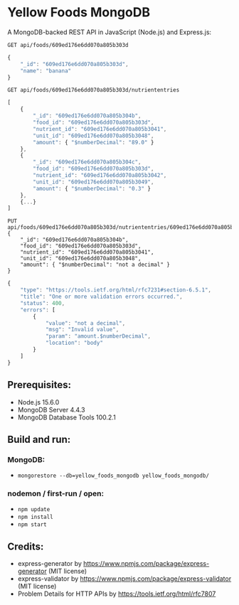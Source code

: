 # Yellow Foods MongoDB
A MongoDB-backed REST API in JavaScript (Node.js) and Express.js:
```HTTP
GET api/foods/609ed176e6dd070a805b303d
```

```JavaScript
{
    "_id": "609ed176e6dd070a805b303d",
    "name": "banana"
}
```

```HTTP
GET api/foods/609ed176e6dd070a805b303d/nutriententries
```

```JavaScript
[
    {
        "_id": "609ed176e6dd070a805b304b",
        "food_id": "609ed176e6dd070a805b303d",
        "nutrient_id": "609ed176e6dd070a805b3041",
        "unit_id": "609ed176e6dd070a805b3048",
        "amount": { "$numberDecimal": "89.0" }
    },
    {
        "_id": "609ed176e6dd070a805b304c",
        "food_id": "609ed176e6dd070a805b303d",
        "nutrient_id": "609ed176e6dd070a805b3042",
        "unit_id": "609ed176e6dd070a805b3049",
        "amount": { "$numberDecimal": "0.3" }
    },
    {...}
]
```

```HTTP
PUT api/foods/609ed176e6dd070a805b303d/nutriententries/609ed176e6dd070a805b304b
{
    "_id": "609ed176e6dd070a805b304b",
    "food_id": "609ed176e6dd070a805b303d",
    "nutrient_id": "609ed176e6dd070a805b3041",
    "unit_id": "609ed176e6dd070a805b3048",
    "amount": { "$numberDecimal": "not a decimal" }
}
```

```JavaScript
{
    "type": "https://tools.ietf.org/html/rfc7231#section-6.5.1",
    "title": "One or more validation errors occurred.",
    "status": 400,
    "errors": [
        {
            "value": "not a decimal",
            "msg": "Invalid value",
            "param": "amount.$numberDecimal",
            "location": "body"
        }
    ]
}
```

## Prerequisites:
- Node.js 15.6.0
- MongoDB Server 4.4.3
- MongoDB Database Tools 100.2.1

## Build and run:
### MongoDB:
- `mongorestore --db=yellow_foods_mongodb yellow_foods_mongodb/`

### nodemon / first-run / open:
- `npm update`
- `npm install`
- `npm start`

## Credits:
- express-generator by https://www.npmjs.com/package/express-generator (MIT license)
- express-validator by https://www.npmjs.com/package/express-validator (MIT license)
- Problem Details for HTTP APIs by https://tools.ietf.org/html/rfc7807
